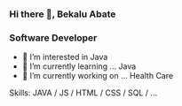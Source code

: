 ###  Hi there 👋, Bekalu Abate

  ### Software Developer

- 👀 I’m interested in Java
- 🌱 I’m currently learning ... Java
- 💞️ I’m currently working on ... Health Care

Skills: JAVA / JS / HTML / CSS / SQL / ...

<!---
bekalu954/bekalu954 is a ✨ special ✨ repository because its `README.md` (this file) appears on your GitHub profile.
You can click the Preview link to take a look at your changes.
--->
